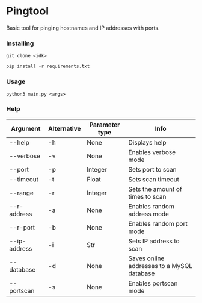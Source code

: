 # Pingtool

Basic tool for pinging hostnames and IP addresses with ports.

### Installing

`git clone <idk>`

`pip install -r requirements.txt`

### Usage

`python3 main.py <args>`

### Help
|   Argument   | Alternative | Parameter type |                    Info                    |
|--------------|-------------|----------------|--------------------------------------------|
|    --help    |      -h     |      None      |               Displays help                |
|  --verbose   |      -v     |      None      |            Enables verbose mode            |
|    --port    |      -p     |    Integer     |             Sets port to scan              |
|  --timeout   |      -t     |     Float      |             Sets scan timeout              |
|   --range    |      -r     |    Integer     |      Sets the amount of times to scan      |
| --r-address  |      -a     |      None      |        Enables random address mode         |
|   --r-port   |      -b     |      None      |          Enables random port mode          |
| --ip-address |      -i     |      Str       |          Sets IP address to scan           |
|  --database  |      -d     |      None      | Saves online addresses to a MySQL database |
|  --portscan  |      -s     |      None      |           Enables portscan mode            |
